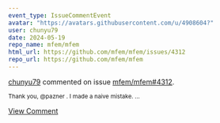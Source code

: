```yaml
---
event_type: IssueCommentEvent
avatar: "https://avatars.githubusercontent.com/u/4908604?"
user: chunyu79
date: 2024-05-19
repo_name: mfem/mfem
html_url: https://github.com/mfem/mfem/issues/4312
repo_url: https://github.com/mfem/mfem
---
```


<a href='https://github.com/chunyu79' target='_blank'>chunyu79</a> commented on issue <a href='https://github.com/mfem/mfem/issues/4312' target='_blank'>mfem/mfem#4312</a>.

<small>Thank you, @pazner . I made a naive mistake. ...</small>

<a href='https://github.com/mfem/mfem/issues/4312' target='_blank'>View Comment</a>